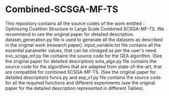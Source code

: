 # Combined-SCSGA-MF-TS
This repository contains all the source codes of the work entitled : Optimizing Coalition Structure in Large Scale Combined SCSGA-MF-TS. We recommend to see the original paper for detailed description.
dataset_generation.py file is used to generate all the datasets as described in the original work (research paper). 
input_variable.txt file contains all the essential parameter values, that can be chnaged as per the user's need. 
evo_scsga_mf.py file contains the source code for the GEA algorithm. (See the original paper for detailed description)
sota_algo.py file contains the source code for the algorithms that are adapted from state-of-the-art, that are compatible for combined SCSGA-MF-TS. (See the original paper for detailed description)
funcs.py and exp_v1.py file contains the source code for all the required functions and different experiments (see the original paper for the detailed description represented in different Tables).
